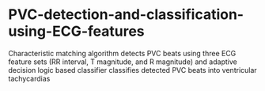 # PVC-detection-and-classification-using-ECG-features
Characteristic matching algorithm detects PVC beats using three ECG feature sets (RR interval, T magnitude, and R magnitude) and adaptive decision logic based classifier classifies detected PVC beats into ventricular tachycardias
